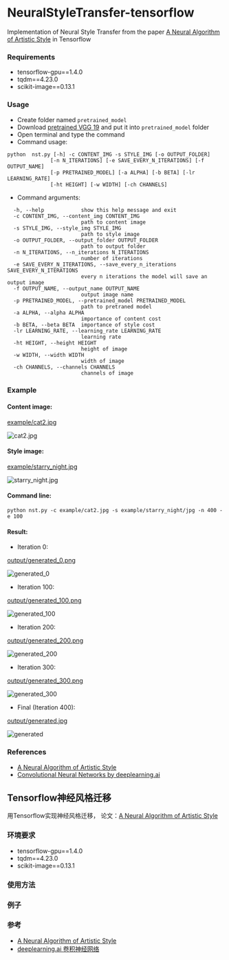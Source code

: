 # NeuralStyleTransfer-tensorflow

Implementation of Neural Style Transfer from the paper [A Neural Algorithm of Artistic Style](http://arxiv.org/abs/1508.06576) in Tensorflow

### Requirements

* tensorflow-gpu==1.4.0
* tqdm==4.23.0
* scikit-image==0.13.1

### Usage

* Create folder named `pretrained_model`
* Download [pretrained VGG 19](http://www.vlfeat.org/matconvnet/models/imagenet-vgg-verydeep-19.mat) and put it into `pretrained_model` folder
* Open terminal and type the command
* Command usage: 

```
python  nst.py [-h] -c CONTENT_IMG -s STYLE_IMG [-o OUTPUT_FOLDER]
              [-n N_ITERATIONS] [-e SAVE_EVERY_N_ITERATIONS] [-f OUTPUT_NAME]
              [-p PRETRAINED_MODEL] [-a ALPHA] [-b BETA] [-lr LEARNING_RATE]
              [-ht HEIGHT] [-w WIDTH] [-ch CHANNELS]
```

* Command arguments:

```
  -h, --help            show this help message and exit
  -c CONTENT_IMG, --content_img CONTENT_IMG
                        path to content image
  -s STYLE_IMG, --style_img STYLE_IMG
                        path to style image
  -o OUTPUT_FOLDER, --output_folder OUTPUT_FOLDER
                        path to output folder
  -n N_ITERATIONS, --n_iterations N_ITERATIONS
                        number of iterations
  -e SAVE_EVERY_N_ITERATIONS, --save_every_n_iterations SAVE_EVERY_N_ITERATIONS
                        every n iterations the model will save an output image
  -f OUTPUT_NAME, --output_name OUTPUT_NAME
                        output image name
  -p PRETRAINED_MODEL, --pretrained_model PRETRAINED_MODEL
                        path to pretraned model
  -a ALPHA, --alpha ALPHA
                        importance of content cost
  -b BETA, --beta BETA  importance of style cost
  -lr LEARNING_RATE, --learning_rate LEARNING_RATE
                        learning rate
  -ht HEIGHT, --height HEIGHT
                        height of image
  -w WIDTH, --width WIDTH
                        width of image
  -ch CHANNELS, --channels CHANNELS
                        channels of image
```

### Example

#### Content image:

[example/cat2.jpg](example/cat2.jpg)

![cat2.jpg](example/cat2.jpg)

#### Style image: 

[example/starry_night.jpg](example/starry_night.jpg)

![starry_night.jpg](example/starry_night.jpg)

#### Command line:

```
python nst.py -c example/cat2.jpg -s example/starry_night/jpg -n 400 -e 100
```

#### Result:

* Iteration 0:

[output/generated_0.png](output/generated_0.png)

![generated_0](output/generated_0.png)

* Iteration 100:

[output/generated_100.png](output/generated_100.png)

![generated_100](output/generated_100.png)

* Iteration 200:

[output/generated_200.png](output/generated_200.png)

![generated_200](output/generated_200.png)

* Iteration 300:

[output/generated_300.png](output/generated_300.png)

![generated_300](output/generated_300.png)

* Final (Iteration 400):

[output/generated.jpg](output/generated.jpg)

![generated](output/generated.jpg)

### References

* [A Neural Algorithm of Artistic Style](http://arxiv.org/abs/1508.06576)
* [Convolutional Neural Networks by deeplearning.ai](https://www.coursera.org/learn/convolutional-neural-networks)

## Tensorflow神经风格迁移

用Tensorflow实现神经风格迁移， 论文：[A Neural Algorithm of Artistic Style](http://arxiv.org/abs/1508.06576)

### 环境要求

* tensorflow-gpu==1.4.0
* tqdm==4.23.0
* scikit-image==0.13.1

### 使用方法

### 例子 

### 参考

* [A Neural Algorithm of Artistic Style](http://arxiv.org/abs/1508.06576)
* [deeplearning.ai 卷积神经网络](https://www.coursera.org/learn/convolutional-neural-networks)
